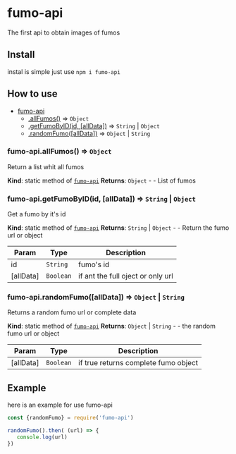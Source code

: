 # fumo-api
The first api to obtain images of fumos

## Install 
instal is simple just use `npm i fumo-api`
## How to use 
 <a name="module_fumo-api"></a>



* [fumo-api](#module_fumo-api)
    * [.allFumos()](#module_fumo-api.allFumos) ⇒ <code>Object</code>
    * [.getFumoByID(id, [allData])](#module_fumo-api.getFumoByID) ⇒ <code>String</code> \| <code>Object</code>
    * [.randomFumo([allData])](#module_fumo-api.randomFumo) ⇒ <code>Object</code> \| <code>String</code>

<a name="module_fumo-api.allFumos"></a>

### fumo-api.allFumos() ⇒ <code>Object</code>
Return a list whit all fumos

**Kind**: static method of [<code>fumo-api</code>](#module_fumo-api)
**Returns**: <code>Object</code> - - List of fumos
<a name="module_fumo-api.getFumoByID"></a>

### fumo-api.getFumoByID(id, [allData]) ⇒ <code>String</code> \| <code>Object</code>
Get a fumo by it's id

**Kind**: static method of [<code>fumo-api</code>](#module_fumo-api)
**Returns**: <code>String</code> \| <code>Object</code> - - Return the fumo url or object

| Param | Type | Description |
| --- | --- | --- |
| id | <code>String</code> | fumo's id |
| [allData] | <code>Boolean</code> | if ant the full oject or only url |

<a name="module_fumo-api.randomFumo"></a>

### fumo-api.randomFumo([allData]) ⇒ <code>Object</code> \| <code>String</code>
Returns a random fumo url or complete data

**Kind**: static method of [<code>fumo-api</code>](#module_fumo-api)
**Returns**: <code>Object</code> \| <code>String</code> - - the random fumo url or object

| Param | Type | Description |
| --- | --- | --- |
| [allData] | <code>Boolean</code> | if  true returns complete fumo object |



 
 ## Example 
 here is an example for use fumo-api
 ```js
 const {randomFumo} = require('fumo-api') 

randomFumo().then( (url) => {
    console.log(url)
})
 ```
